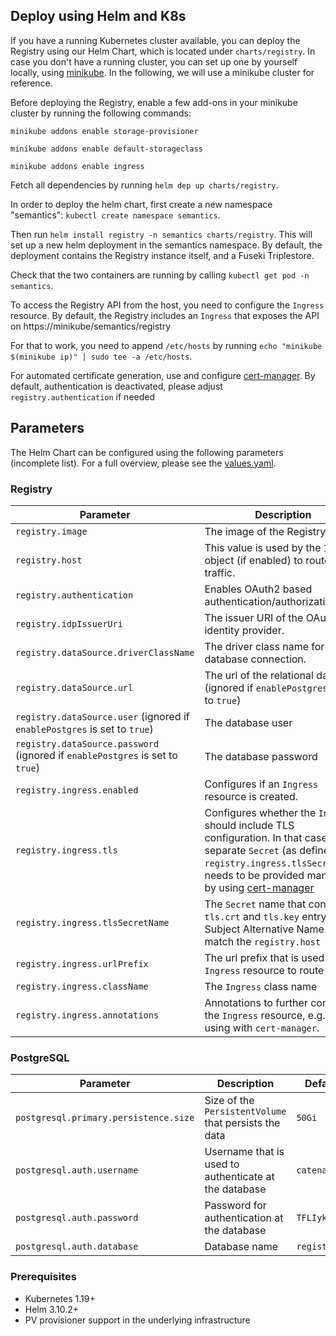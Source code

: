 ## Deploy using Helm and K8s
If you have a running Kubernetes cluster available, you can deploy the Registry using our Helm Chart, which is located under `charts/registry`.
In case you don't have a running cluster, you can set up one by yourself locally, using [minikube](https://minikube.sigs.k8s.io/docs/start/).
In the following, we will use a minikube cluster for reference.

Before deploying the Registry, enable a few add-ons in your minikube cluster by running the following commands:

`minikube addons enable storage-provisioner`

`minikube addons enable default-storageclass`

`minikube addons enable ingress`

Fetch all dependencies by running `helm dep up charts/registry`.

In order to deploy the helm chart, first create a new namespace "semantics": `kubectl create namespace semantics`.

Then run `helm install registry -n semantics charts/registry`. This will set up a new helm deployment in the semantics namespace. By default, the deployment contains the Registry instance itself, and a Fuseki Triplestore.

Check that the two containers are running by calling `kubectl get pod -n semantics`.

To access the Registry API from the host, you need to configure the `Ingress` resource.
By default, the Registry includes an `Ingress` that exposes the API on https://minikube/semantics/registry

For that to work, you need to append `/etc/hosts` by running `echo "minikube $(minikube ip)" | sudo tee -a /etc/hosts`.

For automated certificate generation, use and configure [cert-manager](https://cert-manager.io/).
By default, authentication is deactivated, please adjust `registry.authentication` if needed

## Parameters
The Helm Chart can be configured using the following parameters (incomplete list). For a full overview, please see the [values.yaml](./backend/deployment/registry/values.yaml).

### Registry
| Parameter       | Description | Default value       |
| ---             | ---         | ---                 |
| `registry.image`     | The image of the Registry   | `registry:latest` |
| `registry.host`     | This value is used by the `Ingress` object (if enabled) to route traffic.   | `minikube` |
| `registry.authentication`     | Enables OAuth2 based authentication/authorization.   | `false` |
| `registry.idpIssuerUri`     | The issuer URI of the OAuth2 identity provider.   | `http://localhost:8080/auth/realms/catenax` |
| `registry.dataSource.driverClassName`     | The driver class name for the database connection.   | `org.postgresql.Driver` |
| `registry.dataSource.url`     | The url of the relational database (ignored if `enablePostgres` is set to `true`)   | `jdbc:postgresql://database:5432` |
| `registry.dataSource.user` (ignored if `enablePostgres` is set to `true`)    | The database user   | `user` |
| `registry.dataSource.password` (ignored if `enablePostgres` is set to `true`)     | The database password   | `org.postgresql.Driver` |
| `registry.ingress.enabled`     | Configures if an `Ingress` resource is created.   | `true` |
| `registry.ingress.tls`     | Configures whether the `Ingress` should include TLS configuration. In that case, a separate `Secret` (as defined by `registry.ingress.tlsSecretName`) needs to be provided manually or by using [cert-manager](https://cert-manager.io/)   | `true` |
| `registry.ingress.tlsSecretName`     | The `Secret` name that contains a `tls.crt` and `tls.key` entry. Subject Alternative Name must match the `registry.host`    | `registry-certificate-secret` |
| `registry.ingress.urlPrefix`     | The url prefix that is used by the `Ingress` resource to route traffic  | `/semantics/registry` |
| `registry.ingress.className`     | The `Ingress` class name   | `nginx` |
| `registry.ingress.annotations`     | Annotations to further configure the `Ingress` resource, e.g. for using with `cert-manager`.  |  |

### PostgreSQL
| Parameter       | Description | Default value       |
| ---             | ---         | ---                 |
| `postgresql.primary.persistence.size`     | Size of the `PersistentVolume` that persists the data  | `50Gi` |
| `postgresql.auth.username`     | Username that is used to authenticate at the database | `catenax` |
| `postgresql.auth.password`     | Password for authentication at the database  | `TFLIykCd4rUvSjbs` |
| `postgresql.auth.database`     | Database name  | `registry` |

### Prerequisites
- Kubernetes 1.19+
- Helm 3.10.2+
- PV provisioner support in the underlying infrastructure